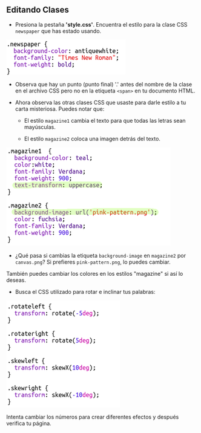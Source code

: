 ## Editando Clases

+ Presiona la pestaña **'style.css'**. Encuentra el estilo para la clase CSS `newspaper` que has estado usando.

![captura de pantalla](images/letter-newspaper.png)

+ Observa que hay un punto (punto final) '.' antes del nombre de la clase en el archivo CSS pero no en la etiqueta `<span>` en tu documento HTML.

+ Ahora observa las otras clases CSS que usaste para darle estilo a tu carta misteriosa. Puedes notar que:
    
    + El estilo `magazine1` cambia el texto para que todas las letras sean mayúsculas.
    
    + El estilo `magazine2` coloca una imagen detrás del texto.

![captura de pantalla](images/letter-magazines.png)

+ ¿Qué pasa si cambias la etiqueta `background-image` en `magazine2` por `canvas.png`? Si prefieres `pink-pattern.png`, lo puedes cambiar. 

También puedes cambiar los colores en los estilos "magazine" si así lo deseas.

+ Busca el CSS utilizado para rotar e inclinar tus palabras:

![captura de pantalla](images/letter-rotate-skew.png)

Intenta cambiar los números para crear diferentes efectos y después verifica tu página.